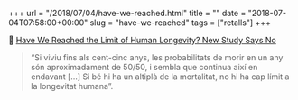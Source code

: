 +++
url = "/2018/07/04/have-we-reached.html"
title = ""
date = "2018-07-04T07:58:00+00:00"
slug = "have-we-reached"
tags = ["retalls"]
+++

📎 [Have We Reached the Limit of Human Longevity? New Study Says No](https://singularityhub.com/2018/07/03/have-we-reached-the-limit-of-human-longevity-new-study-says-no/)

> “Si viviu fins als cent-cinc anys, les probabilitats de morir en un any són aproximadament de 50/50, i sembla que continua així en endavant […] Si bé hi ha un altiplà de la mortalitat, no hi ha cap límit a la longevitat humana”.

